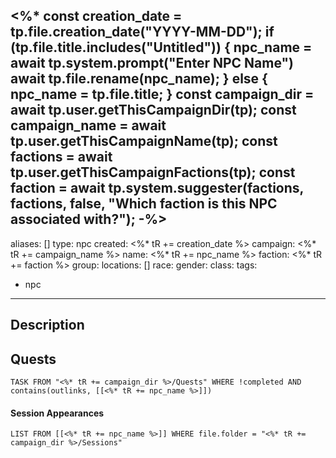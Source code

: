 <%*
	const creation_date = tp.file.creation_date("YYYY-MM-DD");
	if (tp.file.title.includes("Untitled")) {
		npc_name = await tp.system.prompt("Enter NPC Name")
		await tp.file.rename(npc_name);
	} else {
		npc_name = tp.file.title;
	}
	const campaign_dir = await tp.user.getThisCampaignDir(tp);
	const campaign_name = await tp.user.getThisCampaignName(tp);
	const factions = await tp.user.getThisCampaignFactions(tp);
	const faction = await tp.system.suggester(factions, factions, false, "Which faction is this NPC associated with?");
-%>
---
aliases: []
type: npc
created: <%* tR += creation_date %>
campaign: <%* tR += campaign_name %>
name: <%* tR += npc_name %>
faction: <%* tR += faction %>
group:
locations: []
race:
gender:
class:
tags:
 - npc
---

## Description

## Quests
```dataview
TASK FROM "<%* tR += campaign_dir %>/Quests" WHERE !completed AND contains(outlinks, [[<%* tR += npc_name %>]]) 
```

#### Session Appearances
```dataview
LIST FROM [[<%* tR += npc_name %>]] WHERE file.folder = "<%* tR += campaign_dir %>/Sessions"
```



